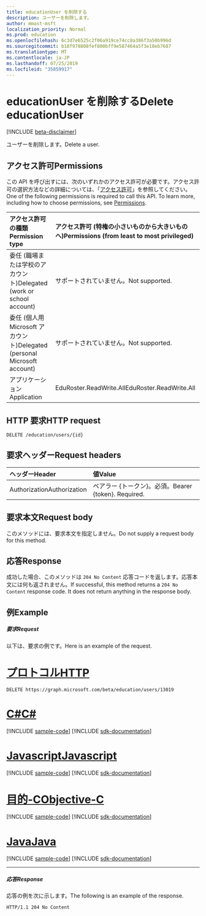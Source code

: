 ```yaml
---
title: educationUser を削除する
description: ユーザーを削除します。
author: mmast-msft
localization_priority: Normal
ms.prod: education
ms.openlocfilehash: 6c3d7e6525c2f06a919ce74cc8a386f3a50b996d
ms.sourcegitcommit: b18f978808fef800bff9e587464a5f3e18eb7687
ms.translationtype: MT
ms.contentlocale: ja-JP
ms.lasthandoff: 07/25/2019
ms.locfileid: "35859917"
---
```

# <a name="delete-educationuser"></a><span data-ttu-id="6331d-103">educationUser を削除する</span><span class="sxs-lookup"><span data-stu-id="6331d-103">Delete educationUser</span></span>

[!INCLUDE [beta-disclaimer](../../includes/beta-disclaimer.md)]

<span data-ttu-id="6331d-104">ユーザーを削除します。</span><span class="sxs-lookup"><span data-stu-id="6331d-104">Delete a user.</span></span>


## <a name="permissions"></a><span data-ttu-id="6331d-105">アクセス許可</span><span class="sxs-lookup"><span data-stu-id="6331d-105">Permissions</span></span>
<span data-ttu-id="6331d-p101">この API を呼び出すには、次のいずれかのアクセス許可が必要です。アクセス許可の選択方法などの詳細については、「[アクセス許可](/graph/permissions-reference)」を参照してください。</span><span class="sxs-lookup"><span data-stu-id="6331d-p101">One of the following permissions is required to call this API. To learn more, including how to choose permissions, see [Permissions](/graph/permissions-reference).</span></span>

|<span data-ttu-id="6331d-108">アクセス許可の種類</span><span class="sxs-lookup"><span data-stu-id="6331d-108">Permission type</span></span>      | <span data-ttu-id="6331d-109">アクセス許可 (特権の小さいものから大きいものへ)</span><span class="sxs-lookup"><span data-stu-id="6331d-109">Permissions (from least to most privileged)</span></span>              |
|:--------------------|:---------------------------------------------------------|
|<span data-ttu-id="6331d-110">委任 (職場または学校のアカウント)</span><span class="sxs-lookup"><span data-stu-id="6331d-110">Delegated (work or school account)</span></span> |  <span data-ttu-id="6331d-111">サポートされていません。</span><span class="sxs-lookup"><span data-stu-id="6331d-111">Not supported.</span></span>  |
|<span data-ttu-id="6331d-112">委任 (個人用 Microsoft アカウント)</span><span class="sxs-lookup"><span data-stu-id="6331d-112">Delegated (personal Microsoft account)</span></span> |  <span data-ttu-id="6331d-113">サポートされていません。</span><span class="sxs-lookup"><span data-stu-id="6331d-113">Not supported.</span></span>  |
|<span data-ttu-id="6331d-114">アプリケーション</span><span class="sxs-lookup"><span data-stu-id="6331d-114">Application</span></span> | <span data-ttu-id="6331d-115">EduRoster.ReadWrite.All</span><span class="sxs-lookup"><span data-stu-id="6331d-115">EduRoster.ReadWrite.All</span></span> |

## <a name="http-request"></a><span data-ttu-id="6331d-116">HTTP 要求</span><span class="sxs-lookup"><span data-stu-id="6331d-116">HTTP request</span></span>
<!-- { "blockType": "ignored" } -->
```http
DELETE /education/users/{id}
```
## <a name="request-headers"></a><span data-ttu-id="6331d-117">要求ヘッダー</span><span class="sxs-lookup"><span data-stu-id="6331d-117">Request headers</span></span>
| <span data-ttu-id="6331d-118">ヘッダー</span><span class="sxs-lookup"><span data-stu-id="6331d-118">Header</span></span>       | <span data-ttu-id="6331d-119">値</span><span class="sxs-lookup"><span data-stu-id="6331d-119">Value</span></span> |
|:---------------|:--------|
| <span data-ttu-id="6331d-120">Authorization</span><span class="sxs-lookup"><span data-stu-id="6331d-120">Authorization</span></span>  | <span data-ttu-id="6331d-p102">ベアラー {トークン}。必須。</span><span class="sxs-lookup"><span data-stu-id="6331d-p102">Bearer {token}. Required.</span></span>  |

## <a name="request-body"></a><span data-ttu-id="6331d-123">要求本文</span><span class="sxs-lookup"><span data-stu-id="6331d-123">Request body</span></span>
<span data-ttu-id="6331d-124">このメソッドには、要求本文を指定しません。</span><span class="sxs-lookup"><span data-stu-id="6331d-124">Do not supply a request body for this method.</span></span>


## <a name="response"></a><span data-ttu-id="6331d-125">応答</span><span class="sxs-lookup"><span data-stu-id="6331d-125">Response</span></span>
<span data-ttu-id="6331d-p103">成功した場合、このメソッドは `204 No Content` 応答コードを返します。応答本文には何も返されません。</span><span class="sxs-lookup"><span data-stu-id="6331d-p103">If successful, this method returns a `204 No Content` response code. It does not return anything in the response body.</span></span>

## <a name="example"></a><span data-ttu-id="6331d-128">例</span><span class="sxs-lookup"><span data-stu-id="6331d-128">Example</span></span>
##### <a name="request"></a><span data-ttu-id="6331d-129">要求</span><span class="sxs-lookup"><span data-stu-id="6331d-129">Request</span></span>
<span data-ttu-id="6331d-130">以下は、要求の例です。</span><span class="sxs-lookup"><span data-stu-id="6331d-130">Here is an example of the request.</span></span>

# <a name="httptabhttp"></a>[<span data-ttu-id="6331d-131">プロトコル</span><span class="sxs-lookup"><span data-stu-id="6331d-131">HTTP</span></span>](#tab/http)
<!-- {
  "blockType": "request",
  "name": "delete_educationuser"
}-->
```http
DELETE https://graph.microsoft.com/beta/education/users/13019
```
# <a name="ctabcsharp"></a>[<span data-ttu-id="6331d-132">C#</span><span class="sxs-lookup"><span data-stu-id="6331d-132">C#</span></span>](#tab/csharp)
[!INCLUDE [sample-code](../includes/snippets/csharp/delete-educationuser-csharp-snippets.md)]
[!INCLUDE [sdk-documentation](../includes/snippets/snippets-sdk-documentation-link.md)]

# <a name="javascripttabjavascript"></a>[<span data-ttu-id="6331d-133">Javascript</span><span class="sxs-lookup"><span data-stu-id="6331d-133">Javascript</span></span>](#tab/javascript)
[!INCLUDE [sample-code](../includes/snippets/javascript/delete-educationuser-javascript-snippets.md)]
[!INCLUDE [sdk-documentation](../includes/snippets/snippets-sdk-documentation-link.md)]

# <a name="objective-ctabobjc"></a>[<span data-ttu-id="6331d-134">目的-C</span><span class="sxs-lookup"><span data-stu-id="6331d-134">Objective-C</span></span>](#tab/objc)
[!INCLUDE [sample-code](../includes/snippets/objc/delete-educationuser-objc-snippets.md)]
[!INCLUDE [sdk-documentation](../includes/snippets/snippets-sdk-documentation-link.md)]

# <a name="javatabjava"></a>[<span data-ttu-id="6331d-135">Java</span><span class="sxs-lookup"><span data-stu-id="6331d-135">Java</span></span>](#tab/java)
[!INCLUDE [sample-code](../includes/snippets/java/delete-educationuser-java-snippets.md)]
[!INCLUDE [sdk-documentation](../includes/snippets/snippets-sdk-documentation-link.md)]

---

##### <a name="response"></a><span data-ttu-id="6331d-136">応答</span><span class="sxs-lookup"><span data-stu-id="6331d-136">Response</span></span>
<span data-ttu-id="6331d-137">応答の例を次に示します。</span><span class="sxs-lookup"><span data-stu-id="6331d-137">The following is an example of the response.</span></span> 
<!-- {
  "blockType": "response",
  "truncated": true
} -->
```http
HTTP/1.1 204 No Content
```

<!-- uuid: 8fcb5dbc-d5aa-4681-8e31-b001d5168d79
2015-10-25 14:57:30 UTC -->
<!--
{
  "type": "#page.annotation",
  "description": "Delete educationUser",
  "keywords": "",
  "section": "documentation",
  "tocPath": "",
  "suppressions": [
  ]
}
-->
